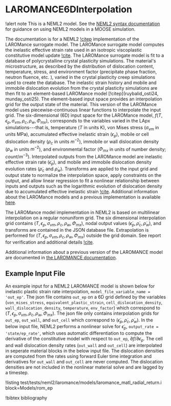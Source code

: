 # LAROMANCE6DInterpolation

!alert note
This is a NEML2 model. See the [NEML2 syntax documentation](syntax/NEML2/index.md) for guidance on using NEML2 models in a MOOSE simulation.

The documentation is for a NEML2 [!citep](neml2osti) implementation of the LAROMance surrogate model.  The LAROMance surrogate model computes the inelastic effective strain rate used in an isotropic viscoplastic constitutive model update [!cite](tallman-2020).  The LAROMance surrogate model is fit to a database of polycrystalline crystal plasticity simulations.  The material's microstructure, as described by the distribution of dislocation content, temperature, stress, and environment factor (precipitate phase fraction, neutron fluence, etc. ), varied in the crystal plasticity creep simulations used to create the database.  The inelastic strain history and mobile and immobile dislocation evolution from the crystal plasticity simulations are then fit to an element-based LAROMance model [!citep](ruybalid_osti24, munday_osti25). The element-based input space provides an interpolation grid for the output state of the material.  This version of the LAROMance model uses piecewise-continuous linear functions to interpolate the input grid.  The six-dimensional (6D) input space for the LAROMance model, $f\left(T,\epsilon_{p},\sigma_{vm},\rho_c,\rho_w,\Phi_{mx}\right)$, corresponds to the variables varied in the LApx simulations---that is, temperature ($T$ in units K), von Mises stress ($\sigma_{vm}$ in units MPa), accumulated effective inelastic strain ($\epsilon_{p}$), mobile or cell dislocation density ($\rho_c$ in units $m^{-2}$), immobile or wall dislocation density ($\rho_w$ in units $m^{-2}$), and environmental factor ($\Phi_{mx}$ in units of number density; $count/m^{-3}$).  Interpolated outputs from the LAROMance model are inelastic effective strain rate ($\dot{\epsilon}_{p}$), and mobile and immobile dislocation density evolution rates ($\dot{\rho}_c$ and  $\dot{\rho}_w$).  Transforms are applied to the input grid and output state to normalize the interpolation space, apply constraints on the output, and allow linear regression to fit a nonlinear relationship between inputs and outputs such as the logarithmic evolution of dislocation density due to accumulated effective inelastic strain [!cite](tallman-2020).  Additional information about the LAROMance models and a previous implementation is available [here](/LAROMANCE.md).

The LAROMance model implementation in NEML2 is based on multilinear interpolation on a regular nonuniform grid.  The six dimensional interpolation grid contains $\left(T,\epsilon_{p},\sigma_{vm},\rho_c,\rho_w,\Phi_{mx}\right)$, nodal output values $\left(\dot{\epsilon}_{p},\dot{\rho}_c,\dot{\rho}_w\right)$, and transforms are contained in the JSON database file.  Extrapolation is performed for $\left(T,\epsilon_{p},\sigma_{vm},\rho_c,\rho_w,\Phi_{mx}\right)$ outside the grid domain.  See report for verification and additional details [!cite](munday_osti25).

Additional information about a previous version of the LAROMANCE model are documented in [the LAROMANCE documentation](/LAROMANCE.md).

## Example Input File

An example input for a NEML2 LAROMANCE model is shown below for inelastic plastic strain rate interpolation, `model_file_variable_name = 'out_ep'`.  The json file contains `out_ep` on a 6D grid defined by the variables (`von_mises_stress`, `equivalent_plastic_strain`, `cell_dislocation_density`, `wall_dislocation_density`, `temperature`, `env_factor`) which correspond to $\left(T,\epsilon_{p},\sigma_{vm},\rho_c,\rho_w,\Phi_{mx}\right)$.  The json file only contains interpolation grids for `out_ep`, `out_wall`, and `out_cell` which correspond to $\left(\dot{\epsilon}_{p},\dot{\rho}_c,\dot{\rho}_w\right)$.  In the below input file, NEML2 performs a nonlinear solve for $\dot{\epsilon}_{p}$, `output_rate = 'state/ep_rate'`, which uses automatic differentiation to compute the derivative of the constitutive model with respect to `out_ep`, $\partial f/\partial\epsilon_{p}$.  The cell and wall dislocation density rates (`out_wall` and `out_cell`) are interpolated in seperate material blocks in the below input file.  The dislocation densities are computed from the rates using forward Euler time integration and derivatives for `out_wall` and `out_cell` are never computed.  The dislocation densities are not included in the nonlinear material solve and are lagged by a timestep.

!listing test/tests/neml2/laromance/models/laromance_matl_radial_return.i block=Models/rom_ep

!bibtex bibliography
